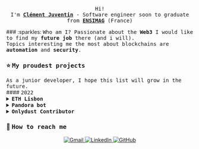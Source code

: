 <p align="center">
  <br>
  <samp> Hi! 
    <br>
    I'm 
    <b>
      <a rel="nofollow noopener noreferrer" target="_blank" href="https://www.linkedin.com/in/cl%C3%A9ment-juventin-ab81841a3/">Clément Juventin</a>
    </b> - Software engineer soon to graduate from 
    <b>
    <a rel="nofollow noopener noreferrer" target="_blank" href="https://ensimag.grenoble-inp.fr/">ENSIMAG</a>
    </b>(France) <br>
  </samp>
</p>
### :sparkles: <samp> Who am I? </samp>
<samp>
    Passionate about the <b>Web3</b> I would like to find my <b>future job</b> there (and i will).</br>
    Topics interesting me the most about blockchains are <b>automation</b> and <b>security</b>.
</samp> <br/>

### :star: <samp> My proudest projects </samp>
<samp>
    As a junior developer, I hope this list will grow in the future. <br/>
</samp>
#### <samp> 2022 </samp>
<details>
  <summary>
    <b>
      <samp>ETH Lisbon </samp>
    </b>
  </summary>
  <samp>
    <b><a href="https://www.ethlisbon.org/">ETH Lisbon</a></b> was an Hackathon organized by the <b><a href="https://www.ethereum.org/">Ethereum Foundation</a></b> in Lisbon.<br/>
    I was part of a team of 4 people working on <b>SafeCheck</b>, a security tool to simulate transactions and study smart contracts.<br/> 
    We won the <b>Main track</b> (for being in the top 10 projects), the <b>honorable mention</b> from <b><a href="https://metamask.io/">Metamask</a></b> and the second place for the best use of <b>computation over data</b> from <b><a href="https://filecoin.io/">Filecoin</a></b> and <b><a href="https://ipfs.tech/">IPFS</a></b>.<br/>
    Here are the repositories of the project: <br/>
    - <a href="https://github.com/clementjuventin/safecheck-server">Backend</a> <br/>
    - <a href="https://github.com/clementjuventin/safecheck-monorepo">Frontend and Metamask Snaps</a> <br/>
    </samp>
</details>
<details>
  <summary>
    <b>
      <samp>Pandora bot</samp>
    </b>
  </summary>
  <samp>
</samp>
</details>
<details>
  <summary>
    <b>
      <samp>Onlydust Contributor</samp>
    </b>
  </summary>
  <samp>
</samp>
</details>

### :clap: <samp> How to reach me </samp>
<p align="center">
<a href="mailto:clementjuventin@gmail.com">
    <img img src="https://img.shields.io/badge/gmail-%23EA4335.svg?style=plastic&logo=gmail&logoColor=white" alt="Gmail"/>
  </a>
    <a href="https://www.linkedin.com/in/cl%C3%A9ment-juventin-ab81841a3/">
    <img src="https://img.shields.io/badge/linkedin-%230A66C2.svg?style=plastic&logo=linkedin&logoColor=white" alt="LinkedIn" />
  </a>
    <a href="https://github.com/clementjuventin">
    <img src="https://img.shields.io/badge/github-%23181717.svg?style=plastic&logo=github&logoColor=white" alt="GitHub" />
  </a>
</p>
